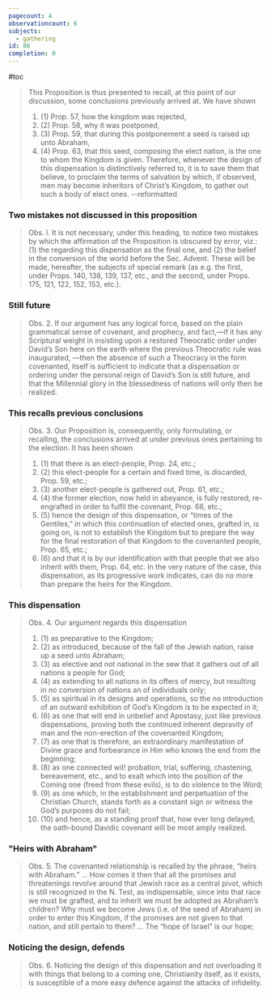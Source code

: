 ```yaml
---
pagecount: 4
observationcount: 6
subjects:
  - gathering
id: 86
completion: 0
---
```

#toc

>This Proposition is thus presented to recall, at this point of our discussion, some conclusions previously arrived at. We have shown 
>1. (1) Prop. 57, how the kingdom was rejected, 
>2. (2) Prop. 58, why it was postponed, 
>3. (3) Prop. 59, that during this postponement a seed is raised up unto Abraham, 
>4. (4) Prop. 63, that this seed, composing the elect nation, is the one to whom the Kingdom is given. 
>Therefore, whenever the design of this dispensation is distinctively referred to, it is to save them that believe, to proclaim the terms of salvation by which, if observed, men may become inheritors of Christ’s Kingdom, to gather out such a body of elect ones.
>--reformatted
### Two mistakes not discussed in this proposition
>Obs. l. It is not necessary, under this heading, to notice two mistakes by which the affirmation of the Proposition is obscured by error, viz.: (1) the regarding this dispensation as the final one, and (2) the belief in the conversion of the world before the Sec. Advent. These will be made, hereafter, the subjects of special remark (as e.g. the first, under Props. 140, 138, 139, 137, etc., and the second, under Props. 175, 121, 122, 152, 153, etc.).
### Still future
>Obs. 2. If our argument has any logical force, based on the plain grammatical sense of covenant, and prophecy, and fact,—if it has any Scriptural weight in insisting upon a restored Theocratic order under David’s Son here on the earth where the previous Theocratic rule was inaugurated, —then the absence of such a Theocracy in the form covenanted, itself is sufficient to indicate that a dispensation or ordering under the personal reign of David’s Son is still future, and that the Millennial glory in the blessedness of nations will only then be realized.
### This recalls previous conclusions
>Obs. 3. Our Proposition is, consequently, only formulating, or recalling, the conclusions arrived at under previous ones pertaining to the election. It has been shown 
>1. (1) that there is an elect-people, Prop. 24, etc.; 
>2. (2) this elect-people for a certain and fixed time, is discarded, Prop. 59, etc.; 
>3. (3) another elect-people is gathered out, Prop. 61, etc.; 
>4. (4) the former election, now held in abeyance, is fully restored, re-engrafted in order to fulfil the covenant, Prop. 66, etc.; 
>5. (5) hence the design of this dispensation, or “times of the Gentiles,” in which this continuation of elected ones, grafted in, is going on, is not to establish the Kingdom but to prepare the way for the final restoration of that Kingdom to the covenanted people, Prop. 65, etc.; 
>6. (6) and that it is by our identification with that people that we also inherit with them, Prop. 64, etc. In the very nature of the case, this dispensation, as its progressive work indicates, can do no more than prepare the heirs for the Kingdom.
### This dispensation
>Obs. 4. Our argument regards this dispensation 
>1. (1) as preparative to the Kingdom; 
>2. (2) as introduced, because of the fall of the Jewish nation, raise up a seed unto Abraham; 
>3. (3) as elective and not national in the sew that it gathers out of all nations a people for God; 
>4. (4) as extending to all nations in its offers of mercy, but resulting in no conversion of nations an of individuals only; 
>5. (5) as spiritual in its designs and operations, so the no introduction of an outward exhibition of God’s Kingdom is to be expected in it; 
>6. (6) as one that will end in unbelief and Apostasy, just like previous dispensations, proving both the continued inherent depravity of man and the non-erection of the covenanted Kingdom; 
>7. (7) as one that is therefore, an extraordinary manifestation of Divine grace and forbearance in Him who knows the end from the beginning; 
>8. (8) as one connected wit! probation, trial, suffering, chastening, bereavement, etc., and to exalt which into the position of the Coming one (freed from these evils), is to do violence to the Word; 
>9. (9) as one which, in the establishment and perpetuation of the Christian Church, stands forth as a constant sign or witness the God’s purposes do not fail; 
>10. (10) and hence, as a standing proof that, how ever long delayed, the oath-bound Davidic covenant will be most amply realized.
### "Heirs with Abraham"
>Obs. 5. The covenanted relationship is recalled by the phrase, “heirs with Abraham.”
>...
>How comes it then that all the promises and threatenings revolve around that Jewish race as a central pivot, which is still recognized in the N. Test, as indispensable, since into that race we must be grafted, and to inherit we must be adopted as Abraham’s children? Why must we become Jews (i.e. of the seed of Abraham) in order to enter this Kingdom, if the promises are not given to that nation, and still pertain to them?
>...
>The “hope of Israel” is our hope;
### Noticing the design, defends
>Obs. 6. Noticing the design of this dispensation and not overloading it with things that belong to a coming one, Christianity itself, as it exists, is susceptible of a more easy defence against the attacks of infidelity.